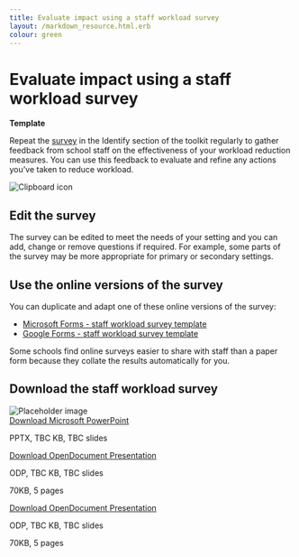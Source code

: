 ```yaml
---
title: Evaluate impact using a staff workload survey
layout: /markdown_resource.html.erb
colour: green
---
```


# Evaluate impact using a staff workload survey

<strong class="govuk-tag">Template</strong>

Repeat the [survey](/workload-reduction-toolkit/identify-workload-issues/staff-workload-survey) in the
Identify section of the toolkit regularly to gather feedback from school staff on the
effectiveness of your workload reduction measures. You can use this feedback to evaluate and
refine any actions you’ve taken to reduce workload.

<div class="govuk-grid-row dfe-width-container govuk-!-padding-bottom-6">
  <div class="govuk-grid-column-full">
    <div class="info-box">
      <div class="info-box__corner">
        <img src="/assets/images/clipboard-icon.svg" alt="Clipboard icon">
      </div>
      <h2 class="govuk-heading-m">
        Edit the survey
      </h2>
      <p>
        The survey can be edited to meet the needs of your setting and
        you can add, change or remove questions if required. For
        example, some parts of the survey may be more appropriate for
        primary or secondary settings.
      </p>
      <h2 class="govuk-heading-m">
        Use the online versions of the survey
      </h2>
      <p>
        You can duplicate and adapt one of these online versions of the survey:
        <ul>
          <li>
            <a href="https://forms.office.com/Pages/ShareFormPage.aspx?id=yXfS-grGoU2187O4s0qC-cn26r-uTMpNqURSfi9lRcVUNEg1UTdMMllFRTM1SEVRRDJWQjE3RUU5VS4u&sharetoken=MJnNysyL44umvL8f97JA"
        class="govuk-link">
              Microsoft Forms - staff workload survey template
            </a>
          </li>
          <li>
            <a href="https://docs.google.com/forms/d/e/1FAIpQLScrEp_mdZIYbEj404OFKMrRsSFmkFP2p_q_cfVy9wdkoTDtyw/viewform"
        class="govuk-link">
              Google Forms - staff workload survey template
            </a>
          </li>
        </ul>
      </p>
      <p>
        Some schools find online surveys easier to share with staff than a paper
        form because they collate the results automatically for you.
      </p>
      <h2 class="govuk-heading-m">
        Download the staff workload survey
      </h2>
      <div class="govuk-grid-row info-box__download-content">
        <div class="govuk-grid-column-one-half">
          <img src="/assets/images/preview-placeholder.jpg" alt="Placeholder image" class="dfe-file-preview-image">
        </div>
        <div class="govuk-grid-column-one-half">
          <a class="govuk-link--no-visited-state govuk-body" href="#">
            Download Microsoft PowerPoint
          </a>
          <p>
            PPTX, TBC KB, TBC slides
          </p>
          <a class="govuk-link--no-visited-state govuk-body" href="#">
            Download OpenDocument Presentation
          </a>
          <p>
            ODP, TBC KB, TBC slides
          </p>
          <p class="govuk-body-m">
            70KB, 5 pages
          </p>
          <a class="govuk-link--no-visited-state govuk-body" href="#">
            Download OpenDocument Presentation
          </a>
          <p>
            ODP, TBC KB, TBC slides
          </p>
          <p class="govuk-body-m">
            70KB, 5 pages
          </p>
        </div>
      </div>
    </div>
  </div>
</div>
